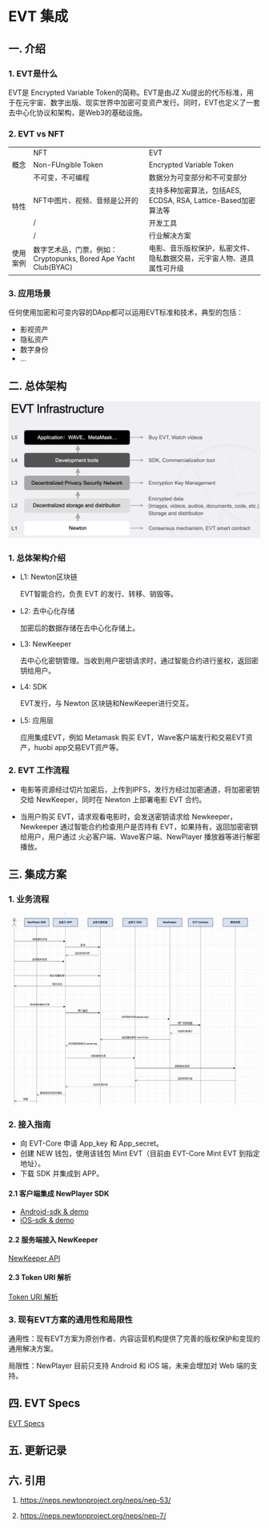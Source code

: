 # EVT 集成

## 一. 介绍

### 1. EVT是什么
EVT是 Encrypted Variable Token的简称。EVT是由JZ Xu提出的代币标准，用于在元宇宙、数字出版、现实世界中加密可变资产发行。同时，EVT也定义了一套去中心化协议和架构，是Web3的基础设施。

### 2. EVT vs NFT

<table>
  <tr>
    <td></td>
    <td>NFT</td>
    <td>EVT</td>
  </tr>
  <tr>
    <td>概念</td>
    <td>Non-FUngible Token</td>
    <td>Encrypted Variable Token</td>
  </tr>
  <tr>
    <td rowspan = 4>特性</td>
    <td>不可变，不可编程</td>
    <td>数据分为可变部分和不可变部分</td>
  </tr>
  <tr>
    <td>NFT中图片、视频、音频是公开的</td>
    <td>支持多种加密算法，包括AES, ECDSA, RSA, Lattice-Based加密算法等</td>
  </tr>
  <tr>
    <td>/</td>
    <td>开发工具</td>
  </tr>
  <tr>
    <td>/</td>
    <td>行业解决方案</td>
  </tr>
  <tr>
    <td>使用案例</td>
    <td>数字艺术品，门票，例如：Cryptopunks, Bored Ape Yacht Club(BYAC)</td>
    <td>电影、音乐版权保护，私密文件、隐私数据交易，元宇宙人物、道具属性可升级</td>
  </tr>
</table>


### 3. 应用场景
任何使用加密和可变内容的DApp都可以运用EVT标准和技术，典型的包括：
* 影视资产
* 隐私资产
* 数字身份
* ...



## 二. 总体架构

![evt-infrastructure](../res/evt-infrastructure.png)

### 1. 总体架构介绍

* L1: Newton区块链

  EVT智能合约，负责 EVT 的发行、转移、销毁等。

* L2: 去中心化存储

  加密后的数据存储在去中心化存储上。

* L3: NewKeeper

  去中心化密钥管理。当收到用户密钥请求时，通过智能合约进行鉴权，返回密钥给用户。

* L4: SDK

  EVT发行，与 Newton 区块链和NewKeeper进行交互。

* L5: 应用层

  应用集成EVT，例如 Metamask 购买 EVT，Wave客户端发行和交易EVT资产，huobi app交易EVT资产等。

### 2. EVT 工作流程
- 电影等资源经过切片加密后，上传到IPFS，发行方经过加密通道，将加密密钥交给 NewKeeper，同时在 Newton 上部署电影 EVT 合约。

- 当用户购买 EVT，请求观看电影时，会发送密钥请求给 Newkeeper，Newkeeper 通过智能合约检查用户是否持有 EVT，如果持有，返回加密密钥给用户，用户通过 火必客户端、Wave客户端、NewPlayer 播放器等进行解密播放。

## 三. 集成方案

### 1. 业务流程
![evt_flow](../res/evt-uml.png)

### 2. 接入指南

- 向 EVT-Core 申请 App_key 和 App_secret。
- 创建 NEW 钱包，使用该钱包 Mint EVT（目前由 EVT-Core Mint EVT 到指定地址）。
- 下载 SDK 并集成到 APP。

#### 2.1 客户端集成 NewPlayer SDK

- [Android-sdk & demo](https://gitlab.weinvent.org/wave/business/wave-websites/evt-player-android)
- [iOS-sdk & demo](https://gitlab.weinvent.org/wave/business/wave-websites/evt-player-ios)

#### 2.2 服务端接入 NewKeeper

[NewKeeper API](https://gitlab.weinvent.org/wave/business/wave-websites/evt-integration-newkeeper)

#### 2.3 Token URI 解析

[Token URI 解析](tokenUri.md)

### 3. 现有EVT方案的通用性和局限性

通用性：现有EVT方案为原创作者、内容运营机构提供了完善的版权保护和变现的通用解决方案。

局限性：NewPlayer 目前只支持 Android 和 iOS 端，未来会增加对 Web 端的支持。

## 四. EVT Specs

[EVT Specs](evt-specs.md)

## 五. 更新记录

## 六. 引用

1. https://neps.newtonproject.org/neps/nep-53/

2. https://neps.newtonproject.org/neps/nep-7/
